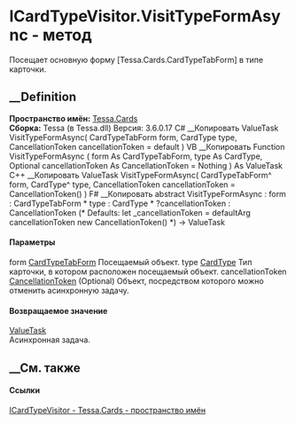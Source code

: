 # ICardTypeVisitor.VisitTypeFormAsync - метод
Посещает основную форму [Tessa.Cards.CardTypeTabForm] в типе карточки.
## __Definition
 **Пространство имён:** [Tessa.Cards](N_Tessa_Cards.htm)  
 **Сборка:** Tessa (в Tessa.dll) Версия: 3.6.0.17
C# __Копировать
     ValueTask VisitTypeFormAsync(
    	CardTypeTabForm form,
    	CardType type,
    	CancellationToken cancellationToken = default
    )
VB __Копировать
     Function VisitTypeFormAsync ( 
    	form As CardTypeTabForm,
    	type As CardType,
    	Optional cancellationToken As CancellationToken = Nothing
    ) As ValueTask
C++ __Копировать
     ValueTask VisitTypeFormAsync(
    	CardTypeTabForm^ form, 
    	CardType^ type, 
    	CancellationToken cancellationToken = CancellationToken()
    )
F# __Копировать
     abstract VisitTypeFormAsync : 
            form : CardTypeTabForm * 
            type : CardType * 
            ?cancellationToken : CancellationToken 
    (* Defaults:
            let _cancellationToken = defaultArg cancellationToken new CancellationToken()
    *)
    -> ValueTask 
#### Параметры
form [CardTypeTabForm](T_Tessa_Cards_CardTypeTabForm.htm)
    Посещаемый объект.
type [CardType](T_Tessa_Cards_CardType.htm)
    Тип карточки, в котором расположен посещаемый объект.
cancellationToken
[CancellationToken](https://learn.microsoft.com/dotnet/api/system.threading.cancellationtoken)
(Optional)
    Объект, посредством которого можно отменить асинхронную задачу.
#### Возвращаемое значение
[ValueTask](https://learn.microsoft.com/dotnet/api/system.threading.tasks.valuetask)  
Асинхронная задача.
##  __См. также
#### Ссылки
[ICardTypeVisitor - ](T_Tessa_Cards_ICardTypeVisitor.htm)
[Tessa.Cards - пространство имён](N_Tessa_Cards.htm)
